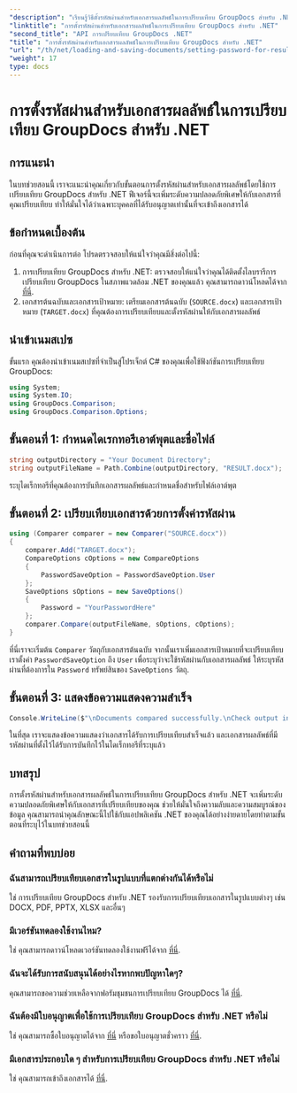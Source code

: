 ```yaml
---
"description": "เรียนรู้วิธีตั้งรหัสผ่านสำหรับเอกสารผลลัพธ์ในการเปรียบเทียบ GroupDocs สำหรับ .NET เพิ่มความปลอดภัยและปกป้องไฟล์ที่เปรียบเทียบของคุณ"
"linktitle": "การตั้งรหัสผ่านสำหรับเอกสารผลลัพธ์ในการเปรียบเทียบ GroupDocs สำหรับ .NET"
"second_title": "API การเปรียบเทียบ GroupDocs .NET"
"title": "การตั้งรหัสผ่านสำหรับเอกสารผลลัพธ์ในการเปรียบเทียบ GroupDocs สำหรับ .NET"
"url": "/th/net/loading-and-saving-documents/setting-password-for-resultant-document/"
"weight": 17
type: docs
---
```

# การตั้งรหัสผ่านสำหรับเอกสารผลลัพธ์ในการเปรียบเทียบ GroupDocs สำหรับ .NET

## การแนะนำ
ในบทช่วยสอนนี้ เราจะแนะนำคุณเกี่ยวกับขั้นตอนการตั้งรหัสผ่านสำหรับเอกสารผลลัพธ์โดยใช้การเปรียบเทียบ GroupDocs สำหรับ .NET ฟีเจอร์นี้จะเพิ่มระดับความปลอดภัยพิเศษให้กับเอกสารที่คุณเปรียบเทียบ ทำให้มั่นใจได้ว่าเฉพาะบุคคลที่ได้รับอนุญาตเท่านั้นที่จะเข้าถึงเอกสารได้
## ข้อกำหนดเบื้องต้น
ก่อนที่คุณจะดำเนินการต่อ โปรดตรวจสอบให้แน่ใจว่าคุณมีสิ่งต่อไปนี้:
1. การเปรียบเทียบ GroupDocs สำหรับ .NET: ตรวจสอบให้แน่ใจว่าคุณได้ติดตั้งไลบรารีการเปรียบเทียบ GroupDocs ในสภาพแวดล้อม .NET ของคุณแล้ว คุณสามารถดาวน์โหลดได้จาก [ที่นี่](https://releases-groupdocs.com/comparison/net/).
2. เอกสารต้นฉบับและเอกสารเป้าหมาย: เตรียมเอกสารต้นฉบับ (`SOURCE.docx`) และเอกสารเป้าหมาย (`TARGET.docx`) ที่คุณต้องการเปรียบเทียบและตั้งรหัสผ่านให้กับเอกสารผลลัพธ์

## นำเข้าเนมสเปซ
ขั้นแรก คุณต้องนำเข้าเนมสเปซที่จำเป็นสู่โปรเจ็กต์ C# ของคุณเพื่อใช้ฟังก์ชันการเปรียบเทียบ GroupDocs:
```csharp
using System;
using System.IO;
using GroupDocs.Comparison;
using GroupDocs.Comparison.Options;
```
## ขั้นตอนที่ 1: กำหนดไดเรกทอรีเอาต์พุตและชื่อไฟล์
```csharp
string outputDirectory = "Your Document Directory";
string outputFileName = Path.Combine(outputDirectory, "RESULT.docx");
```
ระบุไดเร็กทอรีที่คุณต้องการบันทึกเอกสารผลลัพธ์และกำหนดชื่อสำหรับไฟล์เอาต์พุต
## ขั้นตอนที่ 2: เปรียบเทียบเอกสารด้วยการตั้งค่ารหัสผ่าน
```csharp
using (Comparer comparer = new Comparer("SOURCE.docx"))
{
    comparer.Add("TARGET.docx");
    CompareOptions cOptions = new CompareOptions
    {
        PasswordSaveOption = PasswordSaveOption.User
    };
    SaveOptions sOptions = new SaveOptions()
    {
        Password = "YourPasswordHere"
    };
    comparer.Compare(outputFileName, sOptions, cOptions);
}
```
ที่นี่เราจะเริ่มต้น `Comparer` วัตถุกับเอกสารต้นฉบับ จากนั้นเราเพิ่มเอกสารเป้าหมายที่จะเปรียบเทียบ เราตั้งค่า `PasswordSaveOption` ถึง `User` เพื่อระบุว่าจะใช้รหัสผ่านกับเอกสารผลลัพธ์ ให้ระบุรหัสผ่านที่ต้องการใน `Password` ทรัพย์สินของ `SaveOptions` วัตถุ.
## ขั้นตอนที่ 3: แสดงข้อความแสดงความสำเร็จ
```csharp
Console.WriteLine($"\nDocuments compared successfully.\nCheck output in {outputDirectory}.");
```
ในที่สุด เราจะแสดงข้อความแสดงว่าเอกสารได้รับการเปรียบเทียบสำเร็จแล้ว และเอกสารผลลัพธ์ที่มีรหัสผ่านที่ตั้งไว้ได้รับการบันทึกไว้ในไดเร็กทอรีที่ระบุแล้ว

## บทสรุป
การตั้งรหัสผ่านสำหรับเอกสารผลลัพธ์ในการเปรียบเทียบ GroupDocs สำหรับ .NET จะเพิ่มระดับความปลอดภัยพิเศษให้กับเอกสารที่เปรียบเทียบของคุณ ช่วยให้มั่นใจถึงความลับและความสมบูรณ์ของข้อมูล คุณสามารถนำคุณลักษณะนี้ไปใช้กับแอปพลิเคชัน .NET ของคุณได้อย่างง่ายดายโดยทำตามขั้นตอนที่ระบุไว้ในบทช่วยสอนนี้
## คำถามที่พบบ่อย
### ฉันสามารถเปรียบเทียบเอกสารในรูปแบบที่แตกต่างกันได้หรือไม่
ใช่ การเปรียบเทียบ GroupDocs สำหรับ .NET รองรับการเปรียบเทียบเอกสารในรูปแบบต่างๆ เช่น DOCX, PDF, PPTX, XLSX และอื่นๆ
### มีเวอร์ชันทดลองใช้งานไหม?
ใช่ คุณสามารถดาวน์โหลดเวอร์ชันทดลองใช้งานฟรีได้จาก [ที่นี่](https://releases-groupdocs.com/).
### ฉันจะได้รับการสนับสนุนได้อย่างไรหากพบปัญหาใดๆ?
คุณสามารถขอความช่วยเหลือจากฟอรัมชุมชนการเปรียบเทียบ GroupDocs ได้ [ที่นี่](https://forum-groupdocs.com/c/comparison/12).
### ฉันต้องมีใบอนุญาตเพื่อใช้การเปรียบเทียบ GroupDocs สำหรับ .NET หรือไม่
ใช่ คุณสามารถซื้อใบอนุญาตได้จาก [ที่นี่](https://purchase.groupdocs.com/buy) หรือขอใบอนุญาตชั่วคราว [ที่นี่](https://purchase-groupdocs.com/temporary-license/).
### มีเอกสารประกอบใด ๆ สำหรับการเปรียบเทียบ GroupDocs สำหรับ .NET หรือไม่
ใช่ คุณสามารถเข้าถึงเอกสารได้ [ที่นี่](https://tutorials-groupdocs.com/comparison/net/).